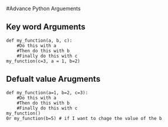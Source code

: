 #Advance Python Arguements

## Key word Arguments
```
def my_function(a, b, c):
    #Do this with a
    #Then do this with b
    #Finally do this with c
my_function(c=3, a = 1, b=2)
```
## Defualt value Arugments 
```
def my_function(a=1, b=2, c=3):
    #Do this with a
    #Then do this with b
    #Finally do this with c
my_function()
0r my_function(b=5) # if I want to chage the value of the b
```






